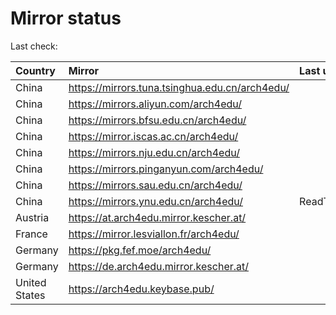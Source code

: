<script src="./time.js"></script>
# Mirror status
Last check: <script type="text/javascript">localize(1668861546.3198996);</script>

|Country|Mirror|Last update|
|:------|:-----|:----------|
|China|https://mirrors.tuna.tsinghua.edu.cn/arch4edu/|<script type="text/javascript">localize(1668839924);</script>|
|China|https://mirrors.aliyun.com/arch4edu/|<script type="text/javascript">localize(1668753855);</script>|
|China|https://mirrors.bfsu.edu.cn/arch4edu/|<script type="text/javascript">localize(1668839924);</script>|
|China|https://mirror.iscas.ac.cn/arch4edu/|<script type="text/javascript">localize(1668839924);</script>|
|China|https://mirrors.nju.edu.cn/arch4edu/|<script type="text/javascript">localize(1668753855);</script>|
|China|https://mirrors.pinganyun.com/arch4edu/|<script type="text/javascript">localize(1668796754);</script>|
|China|https://mirrors.sau.edu.cn/arch4edu/|<script type="text/javascript">localize(1650446957);</script>|
|China|https://mirrors.ynu.edu.cn/arch4edu/|ReadTimeout|
|Austria|https://at.arch4edu.mirror.kescher.at/|<script type="text/javascript">localize(1668839924);</script>|
|France|https://mirror.lesviallon.fr/arch4edu/|<script type="text/javascript">localize(1668839924);</script>|
|Germany|https://pkg.fef.moe/arch4edu/|<script type="text/javascript">localize(1668839924);</script>|
|Germany|https://de.arch4edu.mirror.kescher.at/|<script type="text/javascript">localize(1668839924);</script>|
|United States|https://arch4edu.keybase.pub/|<script type="text/javascript">localize(1668796754);</script>|

<script src="./tablefilter/tablefilter.js"></script>
<script src="./table.js"></script>